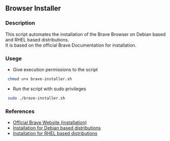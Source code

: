 ## Browser Installer

### Description

This script automates the installation of the Brave Browser on Debian based and RHEL based distributions.\
It is based on the official Brave Documentation for installation.

### Usege

* Give execution permissions to the script

```bash
 chmod u+x brave-installer.sh
```

* Run the script with sudo privileges

```bash
 sudo ./brave-installer.sh
```

### References
* [Official Brave Website (installation)](https://brave.com/linux/#release-channel-installation)
* [Installation for Debian based distributions](https://brave.com/linux/#debian-ubuntu-mint)
* [Installation for RHEL based distributions](brave.com/https://brave.com/linux/#fedora-rockyrhel)

